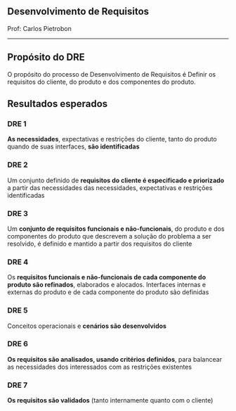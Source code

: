 ## Desenvolvimento de Requisitos

Prof: Carlos Pietrobon

----

## Propósito do DRE
O propósito do processo de Desenvolvimento de Requisitos é Definir os requisitos do cliente, do produto e dos componentes do produto.

## Resultados esperados

### **DRE 1**
**As necessidades**, expectativas e restrições do cliente, tanto do produto quando de suas interfaces, **são identificadas**

### **DRE 2**
Um conjunto definido de **requisitos do cliente é especificado e priorizado** a partir das necessidades das necessidades, expectativas e restrições identificadas

### **DRE 3**
Um **conjunto de requisitos funcionais e não-funcionais**, do produto e dos componentes do produto que descrevem a solução do problema a ser resolvido, é definido e mantido a partir dos requisitos do cliente

### **DRE 4**
Os **requisitos funcionais e não-funcionais de cada componente do produto são refinados**, elaborados e alocados. Interfaces internas e externas do produto e de cada componente do produto são definidas

### **DRE 5**
Conceitos operacionais e **cenários são desenvolvidos**

### **DRE 6**
**Os requisitos são analisados, usando critérios definidos**, para balancear as necessidades dos interessados com as restrições existentes

### **DRE 7**
**Os requisitos são validados** (tanto internamente quanto com o cliente)